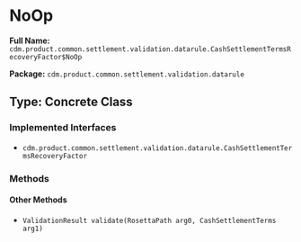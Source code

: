 # NoOp

**Full Name:** `cdm.product.common.settlement.validation.datarule.CashSettlementTermsRecoveryFactor$NoOp`

**Package:** `cdm.product.common.settlement.validation.datarule`

## Type: Concrete Class

### Implemented Interfaces

- `cdm.product.common.settlement.validation.datarule.CashSettlementTermsRecoveryFactor`

### Methods

#### Other Methods

- `ValidationResult validate(RosettaPath arg0, CashSettlementTerms arg1)`

